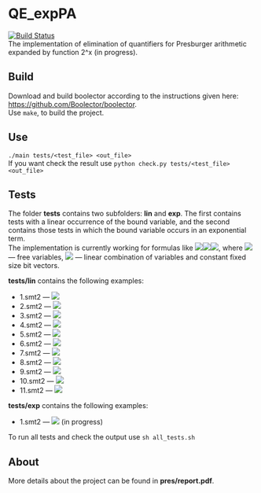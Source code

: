 # QE_expPA
[![Build Status](https://travis-ci.org/AnzhelaSukhanova/QE_expPA.svg?branch=main)](https://travis-ci.org/AnzhelaSukhanova/QE_expPA)  
The implementation of elimination of quantifiers for Presburger arithmetic expanded by function 2^x (in progress).

## Build
Download and build boolector according to the instructions given here: https://github.com/Boolector/boolector.  
Use `make`, to build the project.

## Use
`./main tests/<test_file> <out_file>`  
If you want check the result use `python check.py tests/<test_file> <out_file>`

## Tests
The folder **tests** contains two subfolders: **lin** and **exp**. The first contains tests with a linear occurrence of the bound variable, and the second contains those tests in which the bound variable occurs in an exponential term.  
The implementation is currently working for formulas like <img src="https://render.githubusercontent.com/render/math?math=\exists x:\bigwedge\limits_{1\leq i\leq p, 1\leq j\leq q}"><img src="https://render.githubusercontent.com/render/math?math=g_j(\overline{y})\leq x"><img src="https://render.githubusercontent.com/render/math?math=\wedge x\leq g_i(\overline{y})">, where <img src="https://render.githubusercontent.com/render/math?math=\overline{y}"> — free variables, <img src="https://render.githubusercontent.com/render/math?math=g_i(\overline{y}), g_j(\overline{y})"> — linear combination of variables and constant fixed size bit vectors.  

**tests/lin** contains the following examples:  
* 1.smt2 — <img src="https://render.githubusercontent.com/render/math?math=\exists x:x\leq y">  
* 2.smt2 — <img src="https://render.githubusercontent.com/render/math?math=\exists x:y\cdot 3\leq x\wedge x\leq y\cdot 7">  
* 3.smt2 — <img src="https://render.githubusercontent.com/render/math?math=\exists x:y\leq x\wedge 2\leq x\wedge z\leq x">   
* 4.smt2 — <img src="https://render.githubusercontent.com/render/math?math=\exists x:x\leq 2\wedge 3\leq x">  
* 5.smt2 — <img src="https://render.githubusercontent.com/render/math?math=\exists x:y\cdot 3\leq x\wedge x\leq y\cdot 12">  
* 6.smt2 — <img src="https://render.githubusercontent.com/render/math?math=\exists x:x\leq y\cdot 3\wedge z\leq x\wedge x\leq t">  
* 7.smt2 — <img src="https://render.githubusercontent.com/render/math?math=\exists x:x\leq y %2B z">  
* 8.smt2 — <img src="https://render.githubusercontent.com/render/math?math=\exists x:x\leq y\cdot 5 %2B 8">  
* 9.smt2 — <img src="https://render.githubusercontent.com/render/math?math=\exists x:x\leq y\cdot 2 %2B z\wedge y\cdot 10\leq x">  
* 10.smt2 — <img src="https://render.githubusercontent.com/render/math?math=\exists x:x\leq y\cdot 5 %2B 7\wedge (y %2B z)\cdot 8\leq x">  
* 11.smt2 — <img src="https://render.githubusercontent.com/render/math?math=\exists x:x\leq y %2B ((9 %2B 2) %2B z)">  

**tests/exp** contains the following examples:  
* 1.smt2 — <img src="https://render.githubusercontent.com/render/math?math=\exists x:x^2\leq y"> (in progress)  

To run all tests and check the output use `sh all_tests.sh`

## About
More details about the project can be found in **pres/report.pdf**.
